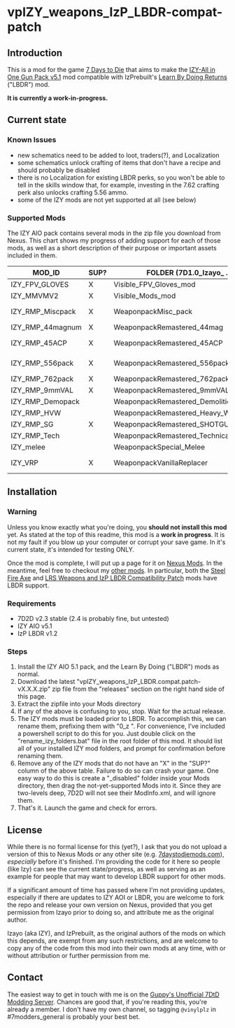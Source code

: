 # vpIZY_weapons_IzP_LBDR-compat-patch

## Introduction

This is a mod for the game [7 Days to Die](https://store.steampowered.com/app/251570/7_Days_to_Die/) that aims to make the [IZY-All in One Gun Pack v5.1](https://www.nexusmods.com/7daystodie/mods/5458) mod compatible with IzPrebuilt's [Learn By Doing Returns](https://www.nexusmods.com/7daystodie/mods/8642) ("LBDR") mod.  

**It is currently a work-in-progress.**

## Current state

### Known Issues

* new schematics need to be added to loot, traders(?), and Localization
* some schematics unlock crafting of items that don't have a recipe and should probably be disabled
* there is no Localization for existing LBDR perks, so you won't be able to tell in the skills window that, for example, investing in the 7.62 crafting perk also unlocks crafting 5.56 ammo.
* some of the IZY mods are not yet supported at all (see below)

### Supported Mods

The IZY AIO pack contains several mods in the zip file you download from Nexus.  This chart shows my progress of adding support for each of those mods, as well as a short description of their purpose or important assets included in them.

| MOD_ID         | SUP? | FOLDER (7D1.0_Izayo_ ...)     | DESCRIPTION             |
|-----------------|-----|-------------------------------|-------------------------|
| IZY_FPV_GLOVES    | X | Visible_FPV_Gloves_mod        | makes gloves visible in first-person view |
| IZY_MMVMV2        | X | Visible_Mods_mod              | buffs,kick,Notready_ICON,IZYadvancegunrepairkit |
| IZY_RMP_Miscpack  | X | WeaponpackMisc_pack           | Muskets, "Light" crossbow bolts, IZYgunT4BowVanhelsingAutomaticCrossbowVH |
| IZY_RMP_44magnum  | X | WeaponpackRemastered_44mag    | Magnums |
| IZY_RMP_45ACP     | X | WeaponpackRemastered_45ACP    | 45 ammo, handguns, smgs, rifles.  handgun/smg use 9mm tags/perks |
| IZY_RMP_556pack   | X | WeaponpackRemastered_556pack  | 556 ammo, rifles, machine guns.  uses 762 tags/perks |
| IZY_RMP_762pack   | X | WeaponpackRemastered_762pack  | sniper rifles, machine guns/ARs |
| IZY_RMP_9mmVAL    | X | WeaponpackRemastered_9mmVAL   | Handguns,SMGs |
| IZY_RMP_Demopack  |   | WeaponpackRemastered_DemolitionPack   | |
| IZY_RMP_HVW       |   | WeaponpackRemastered_Heavy_WeaponPack | |
| IZY_RMP_SG        | X | WeaponpackRemastered_SHOTGUNpackVAL   | Shotguns |
| IZY_RMP_Tech      |   | WeaponpackRemastered_Technicalpack    | |
| IZY_melee         |   | WeaponpackSpecial_Melee       | |
| IZY_VRP           | X | WeaponpackVanillaReplacer     | replaces T1-T3 shotguns, ARs, rifles, handgun/smgs |

## Installation

### Warning

Unless you know exactly what you're doing, you **should not install this mod** yet.  As stated at the top of this readme, this mod is a **work in progress**.  It is not my fault if you blow up your computer or corrupt your save game.  In it's current state, it's intended for testing ONLY.

Once the mod is complete, I will put up a page for it on [Nexus Mods](https://next.nexusmods.com/).  In the meantime, feel free to checkout my [other mods](https://next.nexusmods.com/profile/vinylplz/mods).  In particular, both the [Steel Fire Axe](https://www.nexusmods.com/7daystodie/mods/8603) and [LRS Weapons and IzP LBDR Compatibility Patch](https://www.nexusmods.com/7daystodie/mods/8711) mods have LBDR support.

### Requirements

* 7D2D v2.3 stable (2.4 is probably fine, but untested)
* IZY AIO v5.1
* IzP LBDR v1.2

### Steps

1. Install the IZY AIO 5.1 pack, and the Learn By Doing ("LBDR") mods as normal.
2. Download the latest "vpIZY_weapons_IzP_LBDR.compat.patch-vX.X.X.zip" zip file from the "releases" section on the right hand side of this page.
3. Extract the zipfile into your Mods directory
4. If any of the above is confusing to you, stop.  Wait for the actual release.
5. The IZY mods must be loaded prior to LBDR.  To accomplish this, we can rename them, prefixing them with "0_z ".  For convenience, I've included a powershell script to do this for you.  Just double click on the "rename_izy_folders.bat" file in the root folder of this mod.  It should list all of your installed IZY mod folders, and prompt for confirmation before renaming them.
6. Remove any of the IZY mods that do not have an "X" in the "SUP?" column of the above table.  Failure to do so can crash your game.  One easy way to do this is create a "_disabled" folder inside your Mods directory, then drag the not-yet-supported Mods into it.  Since they are two-levels deep, 7D2D will not see their ModInfo.xml, and will ignore them.
7. That's it.  Launch the game and check for errors.

## License

While there is no formal license for this (yet?), I ask that you do not upload a version of this to Nexus Mods or any other site (e.g. [7daystodiemods.com](https://7daystodiemods.com/)), *especially* before it's finished.  I'm providing the code for it here so people (like Izy) can see the current state/progress, as well as serving as an example for people that may want to develop LBDR support for other mods.

If a significant amount of time has passed where I'm not providing updates, especially if there are updates to IZY AOI or LBDR, you are welcome to fork the repo and release your own version on Nexus, provided that you get permission from Izayo prior to doing so, and attribute me as the original author.

Izayo (aka IZY), and IzPrebuilt, as the original authors of the mods on which this depends, are exempt from any such restrictions, and are welcome to copy any of the code from this mod into their own mods at any time, with or without attribution or further permission from me.

## Contact

The easiest way to get in touch with me is on the [Guppy's Unofficial 7DtD Modding Server](discord.gg/WpVPJWj7Xk).  Chances are good that, if you're reading this, you're already a member.  I don't have my own channel, so tagging `@vinylplz` in #7modders_general is probably your best bet.
